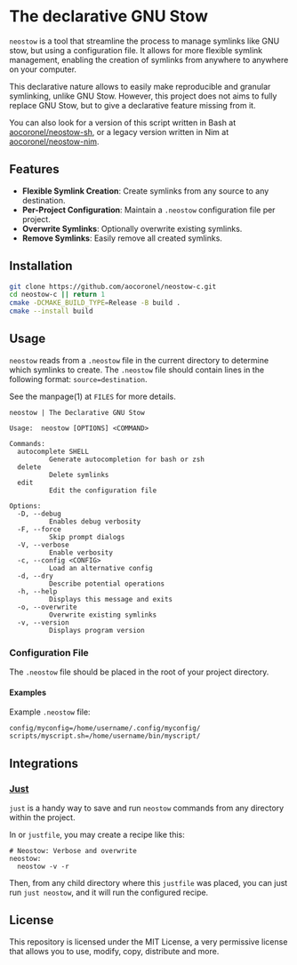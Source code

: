 # The declarative GNU Stow

`neostow` is a tool that streamline the process to manage symlinks like GNU stow, but using a configuration file. It allows for more flexible symlink management, enabling the creation of symlinks from anywhere to anywhere on your computer.

This declarative nature allows to easily make reproducible and granular symlinking, unlike GNU Stow. However, this project does not aims to fully replace GNU Stow, but to give a declarative feature missing from it.

You can also look for a version of this script written in Bash at [aocoronel/neostow-sh](https://github.com/aocoronel/neostow-sh), or a legacy version written in Nim at [aocoronel/neostow-nim](https://github.com/aocoronel/neostow-nim).

## Features

- **Flexible Symlink Creation**: Create symlinks from any source to any destination.
- **Per-Project Configuration**: Maintain a `.neostow` configuration file per project.
- **Overwrite Symlinks**: Optionally overwrite existing symlinks.
- **Remove Symlinks**: Easily remove all created symlinks.

## Installation

```bash
git clone https://github.com/aocoronel/neostow-c.git
cd neostow-c || return 1
cmake -DCMAKE_BUILD_TYPE=Release -B build .
cmake --install build
```

## Usage

`neostow` reads from a `.neostow` file in the current directory to determine which symlinks to create. The `.neostow` file should contain lines in the following format: `source=destination`.

See the manpage(1) at `FILES` for more details.

```console
neostow | The Declarative GNU Stow

Usage:  neostow [OPTIONS] <COMMAND>

Commands:
  autocomplete SHELL
          Generate autocompletion for bash or zsh
  delete
          Delete symlinks
  edit
          Edit the configuration file

Options:
  -D, --debug
          Enables debug verbosity
  -F, --force
          Skip prompt dialogs
  -V, --verbose
          Enable verbosity
  -c, --config <CONFIG>
          Load an alternative config
  -d, --dry
          Describe potential operations
  -h, --help
          Displays this message and exits
  -o, --overwrite
          Overwrite existing symlinks
  -v, --version
          Displays program version
```

### Configuration File

The `.neostow` file should be placed in the root of your project directory.

#### Examples

Example `.neostow` file:

```text
config/myconfig=/home/username/.config/myconfig/ scripts/myscript.sh=/home/username/bin/myscript/
```

## Integrations

### [Just](https://github.com/casey/just)

`just` is a handy way to save and run `neostow` commands from any directory within the project.

In or `justfile`, you may create a recipe like this:

```just
# Neostow: Verbose and overwrite
neostow:
  neostow -v -r
```

Then, from any child directory where this `justfile` was placed, you can just run `just neostow`, and it will run the configured recipe.

## License

This repository is licensed under the MIT License, a very permissive license that allows you to use, modify, copy, distribute and more.
